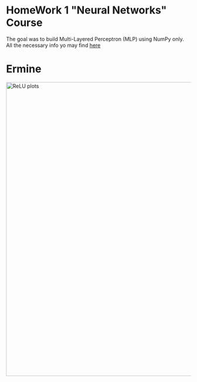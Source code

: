 # HomeWork 1 "Neural Networks" Course

The goal was to build Multi-Layered Perceptron (MLP) using NumPy only.
<br>
All the necessary info yo may find [here](mlp_gradient_descent.ipynb)

# Ermine 
<img src="ermine.png" alt="ReLU plots" width="800"/>
